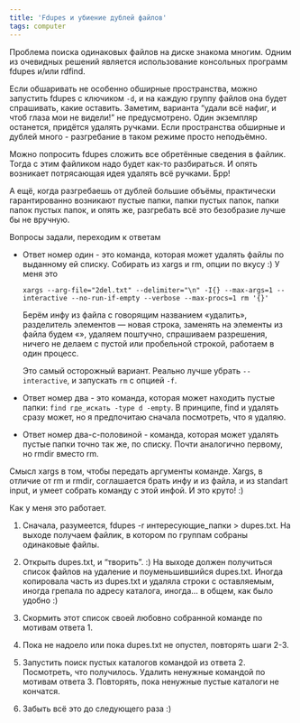 ```yaml
---
title: 'Fdupes и убиение дублей файлов'
tags: computer
---
```


Проблема поиска одинаковых файлов на диске знакома многим. Одним из очевидных решений является использование консольных программ fdupes и/или rdfind.

Если обшаривать не особенно обширные пространства, можно запустить fdupes с ключиком `-d`, и на каждую группу файлов она будет спрашивать, какие оставить. Заметим, варианта “удали всё нафиг, и чтоб глаза мои не видели!” не предусмотрено. Один экземпляр останется, придётся удалять ручками. Если пространства обширные и дублей много - разгребание в таком режиме просто неподъёмно.

Можно попросить fdupes сложить все обретённые сведения в файлик. Тогда с этим файликом надо будет как-то разбираться. И опять возникает потрясающая идея удалять всё ручками. Брр!

А ещё, когда разгребаешь от дублей большие объёмы, практически гарантированно возникают пустые папки, папки пустых папок, папки папок пустых папок, и опять же, разгребать всё это безобразие лучше бы не вручную.

Вопросы задали, переходим к ответам

-   Ответ номер один - это команда, которая может удалять файлы по выданному ей списку. Собирать из xargs и rm, опции по вкусу :) У меня это

        xargs --arg-file="2del.txt" --delimiter="\n" -I{} --max-args=1 --interactive --no-run-if-empty --verbose --max-procs=1 rm '{}'

    Берём инфу из файла с говорящим названием «удалить», разделитель элементов — новая строка, заменять на элементы из файла будем «», удаляем поштучно, спрашиваем разрешения, ничего не делаем с пустой или пробельной строкой, работаем в один процесс.

    Это самый осторожный вариант. Реально лучше убрать `--interactive`, и запускать `rm` с опцией `-f`.

-   Ответ номер два - это команда, которая может находить пустые папки: `find где_искать -type d -empty`. В принципе, find и удалять сразу может, но я предпочитаю сначала посмотреть, что я удаляю.

-   Ответ номер два-с-половиной - команда, которая может удалять пустые папки точно так же, по списку. Почти аналогично первому, но rmdir вместо rm.

Смысл xargs в том, чтобы передать аргументы команде. Xargs, в отличие от rm и rmdir, соглашается брать инфу и из файла, и из standart input, и умеет собрать команду с этой инфой. И это круто! :)

Как у меня это работает.

1.  Сначала, разумеется, fdupes -r интересующие\_папки &gt; dupes.txt. На выходе получаем файлик, в котором по группам собраны одинаковые файлы.

2.  Открыть dupes.txt, и “творить”. :) На выходе должен получиться список файлов на удаление и поуменьшившийся dupes.txt. Иногда копировала часть из dupes.txt и удаляла строки с оставляемым, иногда грепала по адресу каталога, иногда… в общем, как было удобно :)

3.  Скормить этот список своей любовно собранной команде по мотивам ответа 1.

4.  Пока не надоело или пока dupes.txt не опустел, повторять шаги 2-3.

5.  Запустить поиск пустых каталогов командой из ответа 2. Посмотреть, что получилось. Удалить ненужные командой по мотивам ответа 3. Повторять, пока ненужные пустые каталоги не кончатся.

6.  Забыть всё это до следующего раза :)


